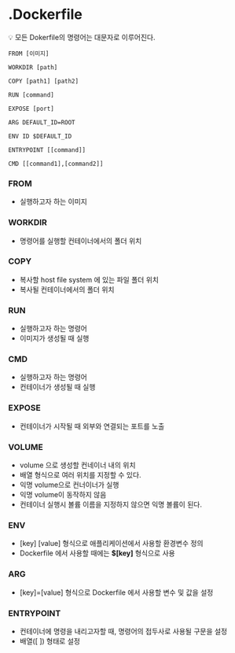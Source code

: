 # .Dockerfile

<aside>
💡 모든 Dokerfile의 명령어는 대문자로 이루어진다.

</aside>

```docker
FROM [이미지]

WORKDIR [path]

COPY [path1] [path2]

RUN [command]

EXPOSE [port]

ARG DEFAULT_ID=ROOT

ENV ID $DEFAULT_ID

ENTRYPOINT [[command]]

CMD [[command1],[command2]]
```

### FROM

- 실행하고자 하는 이미지

### WORKDIR

- 명령어를 실행할 컨테이너에서의 폴더 위치

### COPY

- 복사할 host file system 에 있는 파일 폴더 위치
- 복사될 컨테이너에서의 폴더 위치

### RUN

- 실행하고자 하는 명령어
- 이미지가 생성될 때 실행

### CMD

- 실행하고자 하는 명령어
- 컨테이너가 생성될 때 실행

### EXPOSE

- 컨테이너가 시작될 때 외부와 연결되는 포트를 노출

### VOLUME

- volume 으로 생성할 컨네이너 내의 위치
- 배열 형식으로 여러 위치를 지정할 수 있다.
- 익명 volume으로 컨너이너가 실행
- 익명 volume이 동작하지 않음
- 컨테이너 실행시 볼륨 이름을 지정하지 않으면 익명 볼륨이 된다.

### ENV

- [key] [value] 형식으로 애플리케이션에서 사용할 환경변수 정의
- Dockerfile 에서 사용할 때에는 **$[key]** 형식으로 사용

### ARG

- [key]=[value] 형식으로 Dockerfile 에서 사용할 변수 및 값을 설정

### ENTRYPOINT

- 컨테이너에 명령을 내리고자할 때, 명령어의 접두사로 사용될 구문을 설정
- 배열([ ]) 형태로 설정

